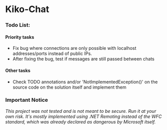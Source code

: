 # Kiko-Chat

### Todo List:
#### Priority tasks
* Fix bug where connections are only possible with localhost addresses/ports instead of public IPs.
* After fixing the bug, test if messages are still passed between chats

#### Other tasks
* Check TODO annotations and/or 'NotImplementedException()' on the source code on the solution itself and implement them

### Important Notice
*This project was not tested and is not meant to be secure. Run it at your own risk. It's mostly implemented using .NET Remoting instead of the WFC standard, which was already declared as dangerous by Microsoft itself.*
